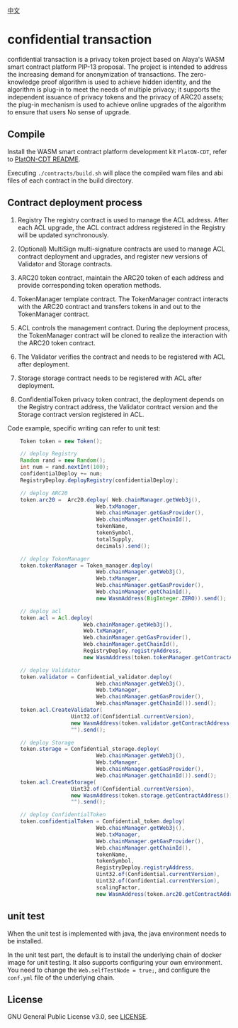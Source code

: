 [中文](./README_cn.md)

# confidential transaction

confidential transaction is a privacy token project based on Alaya's WASM smart contract platform PIP-13 proposal. The project is intended to address the increasing demand for anonymization of transactions. The zero-knowledge proof algorithm is used to achieve hidden identity, and the algorithm is plug-in to meet the needs of multiple privacy; it supports the independent issuance of privacy tokens and the privacy of ARC20 assets; the plug-in mechanism is used to achieve online upgrades of the algorithm to ensure that users No sense of upgrade.

## Compile

Install the WASM smart contract platform development kit `PlatON-CDT`, refer to [PlatON-CDT README](https://github.com/PlatONnetwork/PlatON-CDT/blob/feature/wasm/README_cn.md).

Executing `./contracts/build.sh` will place the compiled wam files and abi files of each contract in the build directory.

## Contract deployment process

1. Registry The registry contract is used to manage the ACL address. After each ACL upgrade, the ACL contract address registered in the Registry will be updated synchronously.

2. (Optional) MultiSign multi-signature contracts are used to manage ACL contract deployment and upgrades, and register new versions of Validator and Storage contracts.

3. ARC20 token contract, maintain the ARC20 token of each address and provide corresponding token operation methods.

4. TokenManager template contract. The TokenManager contract interacts with the ARC20 contract and transfers tokens in and out to the TokenManager contract.

5. ACL controls the management contract. During the deployment process, the TokenManager contract will be cloned to realize the interaction with the ARC20 token contract.

6. The Validator verifies the contract and needs to be registered with ACL after deployment.

7. Storage storage contract needs to be registered with ACL after deployment.

8. ConfidentialToken privacy token contract, the deployment depends on the Registry contract address, the Validator contract version and the Storage contract version registered in ACL.

Code example, specific writing can refer to unit test:

```java
    Token token = new Token();

    // deploy Registry
    Random rand = new Random();
    int num = rand.nextInt(100);
    confidentialDeploy += num;
    RegistryDeploy.deployRegistry(confidentialDeploy);

    // deploy ARC20
    token.arc20 =  Arc20.deploy( Web.chainManager.getWeb3j(),
                            Web.txManager,
                            Web.chainManager.getGasProvider(),
                            Web.chainManager.getChainId(),
                            tokenName,
                            tokenSymbol,
                            totalSupply,
                            decimals).send();

    // deploy TokenManager
    token.tokenManager = Token_manager.deploy(
                            Web.chainManager.getWeb3j(),
                            Web.txManager,
                            Web.chainManager.getGasProvider(),
                            Web.chainManager.getChainId(),
                            new WasmAddress(BigInteger.ZERO)).send();

    // deploy acl
    token.acl = Acl.deploy(
                        Web.chainManager.getWeb3j(),
                        Web.txManager,
                        Web.chainManager.getGasProvider(),
                        Web.chainManager.getChainId(),
                        RegistryDeploy.registryAddress,
                        new WasmAddress(token.tokenManager.getContractAddress())).send();

    // deploy Validator
    token.validator = Confidential_validator.deploy(
                            Web.chainManager.getWeb3j(),
                            Web.txManager,
                            Web.chainManager.getGasProvider(),
                            Web.chainManager.getChainId()).send();
    token.acl.CreateValidator(
                    Uint32.of(Confidential.currentVersion),
                    new WasmAddress(token.validator.getContractAddress()),
                    "").send();

    // deploy Storage
    token.storage = Confidential_storage.deploy(
                            Web.chainManager.getWeb3j(),
                            Web.txManager,
                            Web.chainManager.getGasProvider(),
                            Web.chainManager.getChainId()).send();
    token.acl.CreateStorage(
                    Uint32.of(Confidential.currentVersion),
                    new WasmAddress(token.storage.getContractAddress()),
                    "").send();

    // deploy ConfidentialToken
    token.confidentialToken = Confidential_token.deploy(
                            Web.chainManager.getWeb3j(),
                            Web.txManager,
                            Web.chainManager.getGasProvider(),
                            Web.chainManager.getChainId(),
                            tokenName,
                            tokenSymbol,
                            RegistryDeploy.registryAddress,
                            Uint32.of(Confidential.currentVersion),
                            Uint32.of(Confidential.currentVersion),
                            scalingFactor,
                            new WasmAddress(token.arc20.getContractAddress())).send();
```

## unit test

When the unit test is implemented with java, the java environment needs to be installed.

In the unit test part, the default is to install the underlying chain of docker image for unit testing. It also supports configuring your own environment. You need to change the `Web.selfTestNode = true;`, and configure the `conf.yml` file of the underlying chain.

## License

GNU General Public License v3.0, see [LICENSE](https://github.com/PlatONnetwork/confidential-transaction/blob/master/LICENSE).
